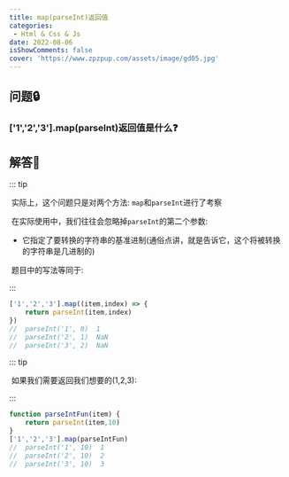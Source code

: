 ```yaml
---
title: map(parseInt)返回值
categories: 
 - Html & Css & Js
date: 2022-08-06
isShowComments: false
cover: 'https://www.zpzpup.com/assets/image/gd05.jpg'
---
```


## 问题:lock:

### ['1','2','3'].map(parseInt)返回值是什么:question:

## 解答:key:

::: tip

​	实际上，这个问题只是对两个方法: `map`和`parseInt`进行了考察

​	在实际使用中，我们往往会忽略掉`parseInt`的第二个参数:

* 它指定了要转换的字符串的基准进制(通俗点讲，就是告诉它，这个将被转换的字符串是几进制的)

​	题目中的写法等同于:

:::

```javascript
['1','2','3'].map((item,index) => {
    return parseInt(item,index)
})
//  parseInt('1', 0)  1  
//  parseInt('2', 1)  NaN  
//  parseInt('3', 2)  NaN
```

::: tip

​	如果我们需要返回我们想要的(1,2,3):

:::

```javascript
function parseIntFun(item) {
    return parseInt(item,10)
}
['1','2','3'].map(parseIntFun)  
//  parseInt('1', 10)  1  
//  parseInt('2', 10)  2  
//  parseInt('3', 10)  3
```

